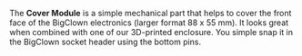 The **Cover Module** is a simple mechanical part that helps to cover the front face of the BigClown electronics (larger format 88 x 55 mm). It looks great when combined with one of our 3D-printed enclosure. You simple snap it in the BigClown socket header using the bottom pins.
